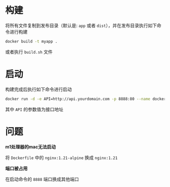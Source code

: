 # 构建

将所有文件复制到发布目录（默认是: `app` 或者 `dist`），并在发布目录执行如下命令进行构建

```bash
docker build -t myapp .
```

或者执行 `build.sh` 文件

# 启动

构建完成后执行如下命令进行启动

```bash
docker run -d -e API=http://api.yourdomain.com -p 8888:80 --name docker-app myapp
```
其中 `API` 的参数值为接口地址

# 问题

**m1处理器的mac无法启动**

将 `Dockerfile` 中的 `nginx:1.21-alpine` 换成 `nginx:1.21`


**端口被占用**

在启动命令的 `8888` 端口换成其他端口
